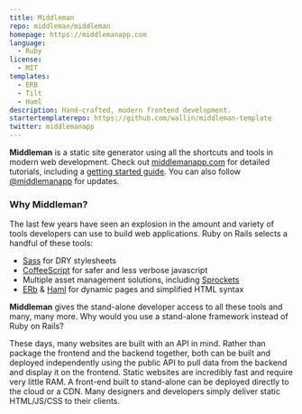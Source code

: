 ```yaml
---
title: Middleman
repo: middleman/middleman
homepage: https://middlemanapp.com
language:
  - Ruby
license:
  - MIT
templates:
  - ERB
  - Tilt
  - Haml
description: Hand-crafted, modern frontend development.
startertemplaterepo: https://github.com/wallin/middleman-template
twitter: middlemanapp
---
```


**Middleman** is a static site generator using all the shortcuts and tools in modern web development. Check out [middlemanapp.com](https://middlemanapp.com/) for detailed tutorials, including a [getting started guide](https://middlemanapp.com/basics/getting-started/). You can also follow [@middlemanapp](https://twitter.com/middlemanapp) for updates.

### Why Middleman?

The last few years have seen an explosion in the amount and variety of tools developers can use to build web applications. Ruby on Rails selects a handful of these tools:

- [Sass](https://sass-lang.com/) for DRY stylesheets
- [CoffeeScript](https://coffeescript.org/) for safer and less verbose javascript
- Multiple asset management solutions, including [Sprockets](https://github.com/sstephenson/sprockets)
- [ERb](https://ruby-doc.org/stdlib-2.0.0/libdoc/erb/rdoc/ERB.html) & [Haml](https://haml.info/) for dynamic pages and simplified HTML syntax

**Middleman** gives the stand-alone developer access to all these tools and many, many more. Why would you use a stand-alone framework instead of Ruby on Rails?

These days, many websites are built with an API in mind. Rather than package the frontend and the backend together, both can be built and deployed independently using the public API to pull data from the backend and display it on the frontend. Static websites are incredibly fast and require very little RAM. A front-end built to stand-alone can be deployed directly to the cloud or a CDN. Many designers and developers simply deliver static HTML/JS/CSS to their clients.
